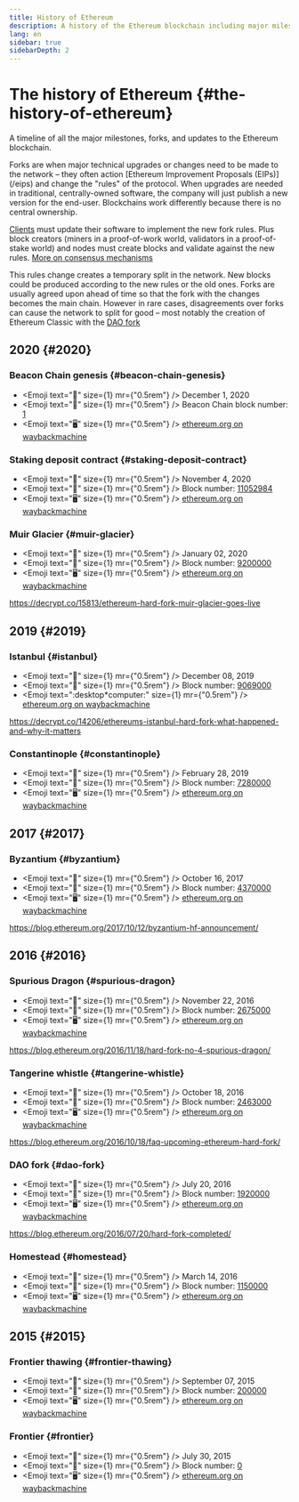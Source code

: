 ```yaml
---
title: History of Ethereum
description: A history of the Ethereum blockchain including major milestones, releases, and forks.
lang: en
sidebar: true
sidebarDepth: 2
---
```


# The history of Ethereum {#the-history-of-ethereum}

A timeline of all the major milestones, forks, and updates to the Ethereum blockchain.

<ExpandableCard title="What are forks?" contentPreview="Changes to the rules of the Ethereum protocol which often include planned technial upgrades.">
Forks are when major technical upgrades or changes need to be made to the network – they often action [Ethereum Improvement Proposals (EIPs)](/eips) and change the "rules" of the protocol. When upgrades are needed in traditional, centrally-owned software, the company will just publish a new version for the end-user. Blockchains work differently because there is no central ownership.

[Clients](/developers/docs/nodes-and-clients/) must update their software to implement the new fork rules. Plus block creators (miners in a proof-of-work world, validators in a proof-of-stake world) and nodes must create blocks and validate against the new rules. [More on consensus mechanisms](/developers/docs/consenus-mechanisms/)

This rules change creates a temporary split in the network. New blocks could be produced according to the new rules or the old ones. Forks are usually agreed upon ahead of time so that the fork with the changes becomes the main chain. However in rare cases, disagreements over forks can cause the network to split for good – most notably the creation of Ethereum Classic with the [DAO fork](#dao-fork)
</ExpandableCard>

<Divider />

## 2020 {#2020}

### Beacon Chain genesis {#beacon-chain-genesis}

- <Emoji text=":calendar:" size={1} mr={"0.5rem"} /> December 1, 2020
- <Emoji text=":bricks:" size={1} mr={"0.5rem"} /> Beacon Chain block number: <a href="https://beaconscan.com/slot/1">1</a>
- <Emoji text=":desktop_computer:" size={1} mr={"0.5rem"} /> <a href="https://web.archive.org/web/20201207184633/https://www.ethereum.org/en/">ethereum.org on waybackmachine</a>

### Staking deposit contract {#staking-deposit-contract}

- <Emoji text=":calendar:" size={1} mr={"0.5rem"} /> November 4, 2020
- <Emoji text=":bricks:" size={1} mr={"0.5rem"} /> Block number: <a href="https://etherscan.io/block/11052984">11052984</a>
- <Emoji text=":desktop_computer:" size={1} mr={"0.5rem"} /> <a href="https://web.archive.org/web/20201104235727/https://ethereum.org/en/">ethereum.org on waybackmachine</a>

### Muir Glacier {#muir-glacier}

- <Emoji text=":calendar:" size={1} mr={"0.5rem"} /> January 02, 2020
- <Emoji text=":bricks:" size={1} mr={"0.5rem"} /> Block number: <a href="https://etherscan.io/block/9200000">9200000</a>
- <Emoji text=":desktop_computer:" size={1} mr={"0.5rem"} /> <a href="https://web.archive.org/web/20200103093618/https://ethereum.org/">ethereum.org on waybackmachine</a>

https://decrypt.co/15813/ethereum-hard-fork-muir-glacier-goes-live

<Divider />

## 2019 {#2019}

### Istanbul {#istanbul}

- <Emoji text=":calendar:" size={1} mr={"0.5rem"} /> December 08, 2019
- <Emoji text=":bricks:" size={1} mr={"0.5rem"} /> Block number: <a href="https://etherscan.io/block/9069000">9069000</a>
- <Emoji text=":desktop*computer:" size={1} mr={"0.5rem"} /> <a href="https://web.archive.org/web/20191216101254if*/https://ethereum.org/">ethereum.org on waybackmachine</a>

https://decrypt.co/14206/ethereums-istanbul-hard-fork-what-happened-and-why-it-matters

### Constantinople {#constantinople}

- <Emoji text=":calendar:" size={1} mr={"0.5rem"} /> February 28, 2019
- <Emoji text=":bricks:" size={1} mr={"0.5rem"} /> Block number: <a href="https://etherscan.io/block/7280000">7280000</a>
- <Emoji text=":desktop_computer:" size={1} mr={"0.5rem"} /> <a href="https://web.archive.org/web/20190415163751/https://www.ethereum.org/">ethereum.org on waybackmachine</a>

<Divider />

## 2017 {#2017}

### Byzantium {#byzantium}

- <Emoji text=":calendar:" size={1} mr={"0.5rem"} /> October 16, 2017
- <Emoji text=":bricks:" size={1} mr={"0.5rem"} /> Block number: <a href="https://etherscan.io/block/4370000">4370000</a>
- <Emoji text=":desktop_computer:" size={1} mr={"0.5rem"} /> <a href="https://web.archive.org/web/20171017201143/https://www.ethereum.org/">ethereum.org on waybackmachine</a>

https://blog.ethereum.org/2017/10/12/byzantium-hf-announcement/

<Divider />

## 2016 {#2016}

### Spurious Dragon {#spurious-dragon}

- <Emoji text=":calendar:" size={1} mr={"0.5rem"} /> November 22, 2016
- <Emoji text=":bricks:" size={1} mr={"0.5rem"} /> Block number: <a href="https://etherscan.io/block/2675000">2675000</a>
- <Emoji text=":desktop_computer:" size={1} mr={"0.5rem"} /> <a href="https://web.archive.org/web/20161127154654/https://www.ethereum.org/">ethereum.org on waybackmachine</a>

https://blog.ethereum.org/2016/11/18/hard-fork-no-4-spurious-dragon/

### Tangerine whistle {#tangerine-whistle}

- <Emoji text=":calendar:" size={1} mr={"0.5rem"} /> October 18, 2016
- <Emoji text=":bricks:" size={1} mr={"0.5rem"} /> Block number: <a href="https://etherscan.io/block/2463000">2463000</a>
- <Emoji text=":desktop_computer:" size={1} mr={"0.5rem"} /> <a href="https://web.archive.org/web/20161030043727/https://www.ethereum.org/">ethereum.org on waybackmachine</a>

https://blog.ethereum.org/2016/10/18/faq-upcoming-ethereum-hard-fork/

### DAO fork {#dao-fork}

- <Emoji text=":calendar:" size={1} mr={"0.5rem"} /> July 20, 2016
- <Emoji text=":bricks:" size={1} mr={"0.5rem"} /> Block number: <a href="https://etherscan.io/block/1920000">1920000</a>
- <Emoji text=":desktop_computer:" size={1} mr={"0.5rem"} /> <a href="https://web.archive.org/web/20160803215306/https://ethereum.org/">ethereum.org on waybackmachine</a>

https://blog.ethereum.org/2016/07/20/hard-fork-completed/

### Homestead {#homestead}

- <Emoji text=":calendar:" size={1} mr={"0.5rem"} /> March 14, 2016
- <Emoji text=":bricks:" size={1} mr={"0.5rem"} /> Block number: <a href="https://etherscan.io/block/1150000">1150000</a>
- <Emoji text=":desktop_computer:" size={1} mr={"0.5rem"} /> <a href="https://web.archive.org/web/20160313203843/https://www.ethereum.org/">ethereum.org on waybackmachine</a>

<Divider />

## 2015 {#2015}

### Frontier thawing {#frontier-thawing}

- <Emoji text=":calendar:" size={1} mr={"0.5rem"} /> September 07, 2015
- <Emoji text=":bricks:" size={1} mr={"0.5rem"} /> Block number: <a href="https://etherscan.io/block/200000">200000</a>
- <Emoji text=":desktop_computer:" size={1} mr={"0.5rem"} /> <a href="https://web.archive.org/web/20150912193811/https://www.ethereum.org/">ethereum.org on waybackmachine</a>

### Frontier {#frontier}

- <Emoji text=":calendar:" size={1} mr={"0.5rem"} /> July 30, 2015
- <Emoji text=":bricks:" size={1} mr={"0.5rem"} /> Block number: <a href="https://etherscan.io/block/0">0</a>
- <Emoji text=":desktop_computer:" size={1} mr={"0.5rem"} /> <a href="https://web.archive.org/web/20150802035735/https://www.ethereum.org/">ethereum.org on waybackmachine</a>
